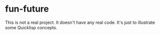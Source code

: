 # fun-future

This is not a real project. It doesn't have any real code. It's just
to illustrate some Quicklisp concepts.
